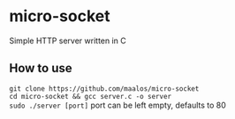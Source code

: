 # micro-socket
Simple HTTP server written in C

## How to use
`git clone https://github.com/maalos/micro-socket`  
`cd micro-socket && gcc server.c -o server`  
`sudo ./server [port]` port can be left empty, defaults to 80  
